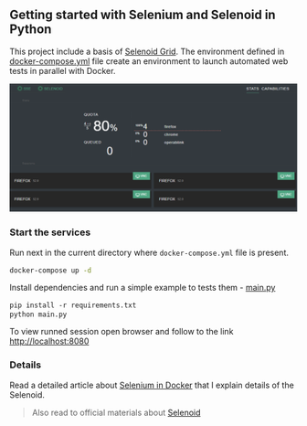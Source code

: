 ## Getting started with Selenium and Selenoid in Python

This project include a basis of [Selenoid Grid](https://aerokube.com/selenoid/latest/).
The environment defined in  [docker-compose.yml](./docker-compose.yml) file create an environment to
launch automated web tests in parallel with Docker. 

![selenoid-ui](selenoid-ui.png)

### Start the services

Run next in the current directory where `docker-compose.yml` file is present.
```sh
docker-compose up -d
```

Install dependencies and run a simple example to tests them - [main.py](./main.py)
```
pip install -r requirements.txt
python main.py
```

To view runned session open browser and follow to the link [http://localhost:8080](http://localhost:8080)

### Details

Read a detailed article about [Selenium in Docker]() that I explain details of the Selenoid.

> Also read to official materials about [Selenoid](https://aerokube.com/selenoid/latest)
